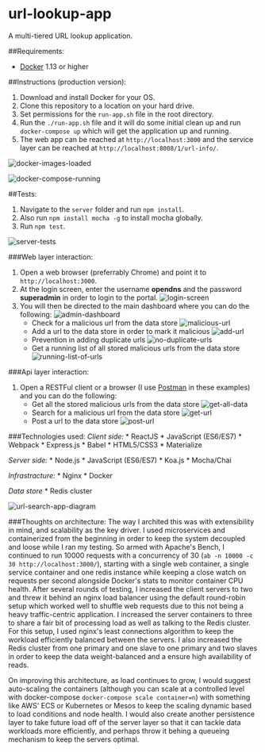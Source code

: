# url-lookup-app
A multi-tiered URL lookup application.

##Requirements:
* [Docker](https://www.docker.com/products/overview) 1.13 or higher

##Instructions (production version):
1. Download and install Docker for your OS.
2. Clone this repository to a location on your hard drive.
3. Set permissions for the `run-app.sh` file in the root directory.
4. Run the `./run-app.sh` file and it will do some initial clean up and run `docker-compose up` which will get the application up and running.
5. The web app can be reached at `http://localhost:3000` and the service layer can be reached at `http://localhost:8008/1/url-info/`.

![docker-images-loaded](documentation/docker-images-loaded.png "Docker images loaded:")

![docker-compose-running](documentation/docker-compose-running.png "Docker compose running:")

##Tests:
1. Navigate to the `server` folder and run `npm install`.
2. Also run `npm install mocha -g` to install mocha globally.
3. Run `npm test`.

![server-tests](documentation/server-tests.png "Running server tests:")

###Web layer interaction:
1. Open a web browser (preferrably Chrome) and point it to `http://localhost:3000`.
2. At the login screen, enter the username **opendns** and the password **superadmin** in order to login to the portal.
    ![login-screen](documentation/login-screen.png "Login screen:")
3. You will then be directed to the main dashboard where you can do the following:
    ![admin-dashboard](documentation/Admin-dashboard.png "Admin dashboard:")
    * Check for a malicious url from the data store
        ![malicious-url](documentation/Malicious-url-detected.png "Malicious url detected:")
    * Add a url to the data store in order to mark it malicious
        ![add-url](documentation/Add-url.png "Add url:")
    * Prevention in adding duplicate urls
        ![no-duplicate-urls](documentation/Adding-a-duplicate-record.png "No duplicate urls:")
    * Get a running list of all stored malicious urls from the data store
        ![running-list-of-urls](documentation/List-of-all-urls.png "Running list of urls:")

###Api layer interaction:
1. Open a RESTFul client or a browser (I use [Postman](https://www.getpostman.com/) in these examples) and you can do the following:
    * Get all the stored malicious urls from the data store
        ![get-all-data](documentation/get-all-data.png "Get all urls from data store:")
    * Search for a malicious url from the data store
        ![get-url](documentation/get-url.png "Search for url:")
    * Post a url to the data store
        ![post-url](documentation/post-url.png "Post a url:")

###Technologies used:
*Client side:*
    * ReactJS
    * JavaScript (ES6/ES7)
    * Webpack
    * Express.js
    * Babel
    * HTML5/CSS3
    * Materialize

*Server side:*
    * Node.js
    * JavaScript (ES6/ES7)
    * Koa.js
    * Mocha/Chai

*Infrastracture:*
    * Nginx
    * Docker

*Data store*
    * Redis cluster

![url-search-app-diagram](documentation/url-search-app-diagram.jpg "Url app search diagram:")

###Thoughts on architecture:
The way I archited this was with extensibility in mind, and scalability as the key driver. I used microservices and containerized from the beginning in order to keep the system decoupled and loose while I ran my testing. So armed with Apache's Bench, I continued to run 10000 requests with a concurrency of 30 (`ab -n 10000 -c 30 http://localhost:3000/`), starting with a single web container, a single service container and one redis instance while keeping a close watch on requests per second alongside Docker's stats to monitor container CPU health. After several rounds of testing, I increased the client servers to two and threw it behind an nginx load balancer using the default round-robin setup which worked well to shuffle web requests due to this not being a heavy traffic-centric application. I increased the server containers to three to share a fair bit of processing load as well as talking to the Redis cluster. For this setup, I used nginx's least connections algorithm to keep the workload efficiently balanced between the servers. I also increased the Redis cluster from one primary and one slave to one primary and two slaves in order to keep the data weight-balanced and a ensure high availability of reads.

On improving this architecture, as load continues to grow, I would suggest auto-scaling the containers (although you can scale at a controlled level with docker-compose `docker-compose scale container=n`) with something like AWS' ECS or Kubernetes or Mesos to keep the scaling dynamic based to load conditions and node health. I would also create another persistence layer to take future load off of the server layer so that it can tackle data workloads more efficiently, and perhaps throw it behing a queueing mechanism to keep the servers optimal.
